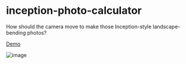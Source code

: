 # inception-photo-calculator
How should the camera move to make those Inception-style landscape-bending photos?

[Demo](https://timhutton.github.io/inception-photo-calculator)

![image](https://user-images.githubusercontent.com/647092/33784028-1a9ab528-dc57-11e7-85bd-2109a850c94e.png)

